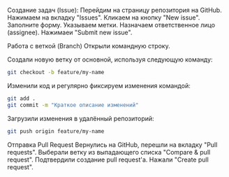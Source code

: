 Создание задач (Issue):
Перейдим на страницу репозитория на GitHub.
Нажимаем на вкладку "Issues".
Кликаем на кнопку "New issue".
Заполните форму.
Указываем метки.
Назначаем ответственное лицо (assignee).
Нажимаеи "Submit new issue".

Работа с веткой (Branch)
Открыли командную строку.

Создали новую ветку от основной, используя следующую команду:
```bash
git checkout -b feature/my-name
````
Изменили код и регулярно фиксируем изменения командой:
```bash
git add .
git commit -m "Краткое описание изменений"
````
Загрузили изменения в удалённый репозиторий:
```bash
git push origin feature/my-name
````
Отправка Pull Request
Вернулись на GitHub, перешли на вкладку "Pull requests".
Выберали ветку из выпадающего списка "Compare & pull request".
Подтвердили создание pull request'a.
Нажали "Create pull request".
